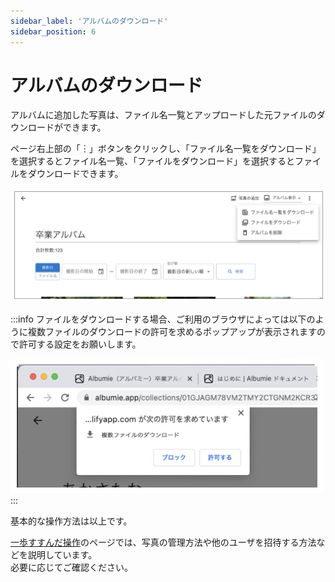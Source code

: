 ```yaml
---
sidebar_label: 'アルバムのダウンロード'
sidebar_position: 6
---
```


# アルバムのダウンロード
アルバムに追加した写真は、ファイル名一覧とアップロードした元ファイルのダウンロードができます。  

ページ右上部の「︙」ボタンをクリックし、「ファイル名一覧をダウンロード」を選択するとファイル名一覧、「ファイルをダウンロード」を選択するとファイルをダウンロードできます。  

 ![ファイルのエクスポート](/img/docs/export-text-or-file.jpg)


:::info
ファイルをダウンロードする場合、ご利用のブラウザによっては以下のように複数ファイルのダウンロードの許可を求めるポップアップが表示されますので許可する設定をお願いします。

  <img src="/img/docs/allow-to-download.jpg" alt="複数ファイルのダウンロードの許可" width="500"/>
:::

基本的な操作方法は以上です。  

[一歩すすんだ操作](/advanced/create-collection.md)のページでは、写真の管理方法や他のユーザを招待する方法などを説明しています。  
必要に応じてご確認ください。
